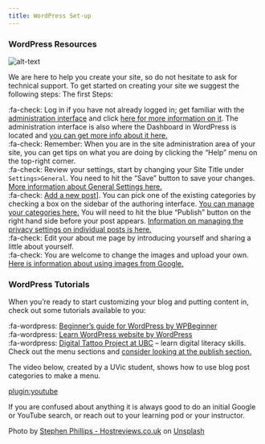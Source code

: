 ```yaml
---
title: WordPress Set-up
---
```



### WordPress Resources

![alt-text](stephen-phillips-hostreviews-co-uk-sSPzmL7fpWc-unsplash.jpg "WordPress dashboard")

We are here to help you create your site, so do not hesitate to ask for technical support. To get started on creating your site we suggest the following steps:
The first Steps:

:fa-check: Log in if you have not already logged in; get familiar with the [administration interface](http://sites.uci.edu/docs/start/dashboard/) and click [here for more information on it](https://www.youtube.com/watch?v=-b569fs2t-Y). The administration interface is also where the Dashboard in WordPress is located and [you can get more info about it here.](https://codex.wordpress.org/Dashboard_Screen)  
:fa-check: Remember: When you are in the site administration area of your site, you can get tips on what you are doing by clicking the “Help” menu on the top-right corner.  
:fa-check: Review your settings, start by changing your Site Title under `Settings>General`. You need to hit the “Save” button to save your changes. [More information about General Settings here.](https://codex.wordpress.org/Settings_General_Screen)  
:fa-check: [Add a new post](http://www.wpbeginner.com/beginners-guide/how-to-add-a-new-post-in-wordpress-and-utilize-all-the-features/)]. You can pick one of the existing categories by checking a box on the sidebar of the authoring interface. [You can manage your categories here.](http://www.wpbeginner.com/glossary/category/) You will need to hit the blue “Publish” button on the right hand side before your post appears. [Information on managing the privacy settings on individual posts is here.](https://en.support.wordpress.com/pages/page-visibility/)  
:fa-check: Edit your about me page by introducing yourself and sharing a little about yourself.  
:fa-check: You are welcome to change the images and upload your own. [Here is information about using images from Google.](https://www.youtube.com/watch?v=GtMOAaMFaPs)

### WordPress Tutorials

When you’re ready to start customizing your blog and putting content in, check out some tutorials available to you:

:fa-wordpress: [Beginner’s guide for WordPress by WPBeginner](http://www.wpbeginner.com/start-here/)  
:fa-wordpress: [Learn WordPress website by WordPress](https://learn.wordpress.com/)  
:fa-wordpress: [Digital Tattoo Project at UBC](http://digitaltattoo.ubc.ca/) – learn digital literacy skills. Check out the menu sections and [consider looking at the publish section.](http://digitaltattoo.ubc.ca/publish/)


The video below, created by a UVic student, shows how to use blog post categories to make a menu.

[plugin:youtube](https://youtu.be/f2X6DUPMkUw)

If you are confused about anything it is always good to do an initial Google or YouTube search, or reach out to your learning pod or your instructor.

<span>Photo by <a href="https://unsplash.com/@hostreviews?utm_source=unsplash&amp;utm_medium=referral&amp;utm_content=creditCopyText">Stephen Phillips - Hostreviews.co.uk</a> on <a href="https://unsplash.com/s/photos/wordpress?utm_source=unsplash&amp;utm_medium=referral&amp;utm_content=creditCopyText">Unsplash</a></span>
